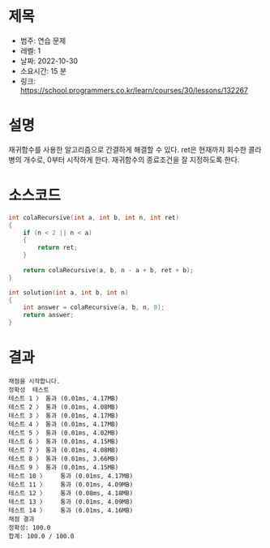 # 제목
* 범주: 연습 문제
* 레벨: 1
* 날짜: 2022-10-30
* 소요시간: 15 분
* 링크: https://school.programmers.co.kr/learn/courses/30/lessons/132267

# 설명
재귀함수를 사용한 알고리즘으로 간결하게 해결할 수 있다. ret은 현재까지 회수한 콜라병의 개수로, 0부터 시작하게 한다. 재귀함수의 종료조건을 잘 지정하도록 한다.

# 소스코드
```cpp
int colaRecursive(int a, int b, int n, int ret)
{
    if (n < 2 || n < a)
    {
        return ret;
    }
    
    return colaRecursive(a, b, n - a + b, ret + b);
}

int solution(int a, int b, int n)
{
    int answer = colaRecursive(a, b, n, 0);
    return answer;
}
```

# 결과
```
채점을 시작합니다.
정확성  테스트
테스트 1 〉	통과 (0.01ms, 4.17MB)
테스트 2 〉	통과 (0.01ms, 4.08MB)
테스트 3 〉	통과 (0.01ms, 4.17MB)
테스트 4 〉	통과 (0.01ms, 4.17MB)
테스트 5 〉	통과 (0.01ms, 4.02MB)
테스트 6 〉	통과 (0.01ms, 4.15MB)
테스트 7 〉	통과 (0.01ms, 4.08MB)
테스트 8 〉	통과 (0.01ms, 3.66MB)
테스트 9 〉	통과 (0.01ms, 4.15MB)
테스트 10 〉	통과 (0.01ms, 4.17MB)
테스트 11 〉	통과 (0.01ms, 4.09MB)
테스트 12 〉	통과 (0.08ms, 4.18MB)
테스트 13 〉	통과 (0.01ms, 4.09MB)
테스트 14 〉	통과 (0.01ms, 4.16MB)
채점 결과
정확성: 100.0
합계: 100.0 / 100.0
```